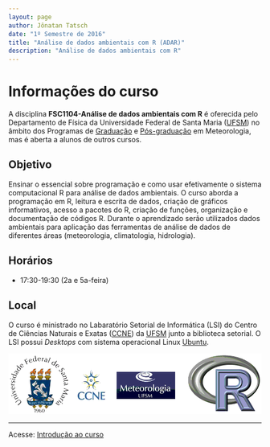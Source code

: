 ```yaml
---
layout: page
author: Jônatan Tatsch
date: "1º Semestre de 2016"
title: "Análise de dados ambientais com R (ADAR)"
description: "Análise de dados ambientais com R"
---
```




# Informações do curso

A disciplina **FSC1104-Análise de dados ambientais com R** é oferecida pelo Departamento de Física da Universidade Federal de Santa Maria ([UFSM](http://site.ufsm.br/)) no âmbito dos Programas de [Graduação](http://w3.ufsm.br/meteorologia/) e [Pós-graduação](http://w3.ufsm.br/meteorologia/pos/index.php) em Meteorologia, mas é aberta a alunos de outros cursos.

## Objetivo

Ensinar o essencial sobre programação e como usar efetivamente o sistema computacional R para análise de dados ambientais. O curso aborda a programação em R, leitura e escrita de dados, criação de gráficos informativos, acesso a pacotes do R, criação de funções, organização e documentação de códigos R.
Durante o aprendizado serão utilizados dados ambientais para aplicação das ferramentas de análise de dados de diferentes áreas (meteorologia, climatologia, hidrologia).

## Horários

- 17:30-19:30 (2a e 5a-feira)

## Local

O curso é ministrado no Labaratório Setorial de Informática (LSI) do Centro de Ciências Naturais e Exatas ([CCNE](http://w3.ufsm.br/ccne/)) da [UFSM](http://site.ufsm.br/) junto a biblioteca setorial. O LSI possui *Desktops* com sistema operacional Linux [Ubuntu](http://ubuntu-br.org/).




<p align="center">
  <img src="figs/logo_ufsm.png" alt="Resbmet"/>
</p>

- - - 

Acesse: [Introdução ao curso](https://rawgit.com/jdtatsch/adar-ufsm/master/introducao_resbmet.html)


 
 
